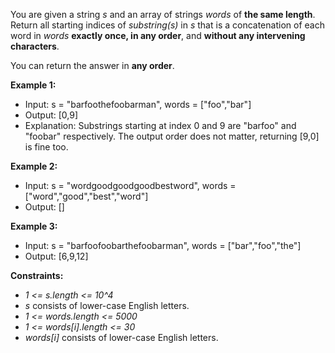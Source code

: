 You are given a string _s_ and an array of strings _words_ of **the same length**. Return all starting indices of
_substring(s)_ in _s_ that is a concatenation of each word in _words_ **exactly once, in any order**, and **without any
intervening characters**.

You can return the answer in **any order**.

**Example 1:**

- Input: s = "barfoothefoobarman", words = ["foo","bar"]
- Output: [0,9]
- Explanation: Substrings starting at index 0 and 9 are "barfoo" and "foobar" respectively.
The output order does not matter, returning [9,0] is fine too.

**Example 2:**

- Input: s = "wordgoodgoodgoodbestword", words = ["word","good","best","word"]
- Output: []

**Example 3:**

- Input: s = "barfoofoobarthefoobarman", words = ["bar","foo","the"]
- Output: [6,9,12]

**Constraints:**

- _1 <= s.length <= 10^4_
- _s_ consists of lower-case English letters.
- _1 <= words.length <= 5000_
- _1 <= words[i].length <= 30_
- _words[i]_ consists of lower-case English letters.

